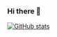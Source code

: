 ### Hi there 👋

<!--
**JonathanContrerasM/JonathanContrerasM** is a ✨ _special_ ✨ repository because its `README.md` (this file) appears on your GitHub profile.

Here are some ideas to get you started:

- 🔭 I’m currently working on ...
- 🌱 I’m currently learning ...
- 👯 I’m looking to collaborate on ...
- 🤔 I’m looking for help with ...
- 💬 Ask me about ...
- 📫 How to reach me: ...
- 😄 Pronouns: ...
- ⚡ Fun fact: ...
-->



[![GitHub stats](https://github-readme-stats.vercel.app/api?username=JonathanContrerasM&hide=stars,prs&show_icons=true)](https://github.com/anuraghazra/github-readme-stats)
